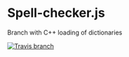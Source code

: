 # Spell-checker.js
Branch with C++ loading of dictionaries  

[![Travis branch](https://img.shields.io/travis/danakt/spell-checker.js/cpp.svg?style=flat-square)](https://travis-ci.org/danakt/spell-checker.js)
